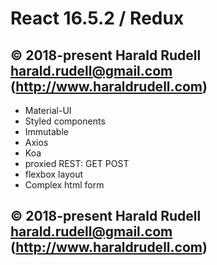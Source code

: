 # React 16.5.2 / Redux

## © 2018-present Harald Rudell <harald.rudell@gmail.com> (http://www.haraldrudell.com)

* Material-UI
* Styled components
* Immutable
* Axios
* Koa
* proxied REST: GET POST
* flexbox layout
* Complex html form

## © 2018-present Harald Rudell <harald.rudell@gmail.com> (http://www.haraldrudell.com)
